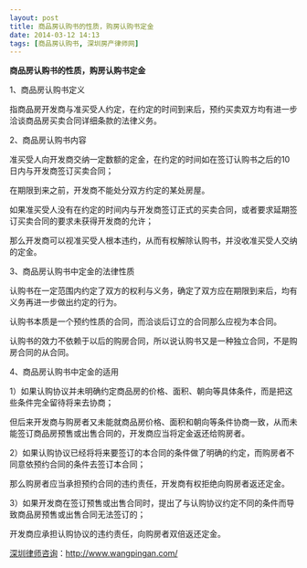 ```yaml
---
layout: post
title: 商品房认购书的性质，购房认购书定金
date: 2014-03-12 14:13
tags: [商品房认购书, 深圳房产律师网]
---
```

<strong>商品房认购书的性质，购房认购书定金</strong>

1、商品房认购书定义

指商品房开发商与准买受人约定，在约定的时间到来后，预约买卖双方均有进一步洽谈商品房买卖合同详细条款的法律义务。

2、商品房认购书内容

准买受人向开发商交纳一定数额的定金，在约定的时间如在签订认购书之后的10日内与开发商签订买卖合同；

在期限到来之前，开发商不能处分双方约定的某处房屋。

如果准买受人没有在约定的时间内与开发商签订正式的买卖合同，或者要求延期签订买卖合同的要求未获得开发商的允许；

那么开发商可以视准买受人根本违约，从而有权解除认购书，并没收准买受人交纳的定金。

3、商品房认购书中定金的法律性质

认购书在一定范围内约定了双方的权利与义务，确定了双方应在期限到来后，均有义务再进一步做出约定的行为。

认购书本质是一个预约性质的合同，而洽谈后订立的合同那么应视为本合同。

认购书的效力不依赖于以后的购房合同，所以说认购书又是一种独立合同，不是购房合同的从合同。

4、商品房认购书中定金的适用

1）如果认购协议并未明确约定商品房的价格、面积、朝向等具体条件，而是把这些条件完全留待将来去协商；

但后来开发商与购房者又未能就商品房价格、面积和朝向等条件协商一致，从而未能签订商品房预售或出售合同的，开发商应当将定金返还给购房者。

2）如果认购协议已经将将来要签订的本合同的条件做了明确的约定，而购房者不同意依预约合同的条件去签订本合同；

那么购房者应当承担预约合同的违约责任，开发商有权拒绝向购房者返还定金。

3）如果开发商在签订预售或出售合同时，提出了与认购协议约定不同的条件而导致商品房预售或出售合同无法签订的；

开发商应承担认购协议的违约责任，向购房者双倍返还定金。

<a href="http://www.wangpingan.com/">深圳律师咨询</a>：<a href="http://www.wangpingan.com/">http://www.wangpingan.com/</a>

